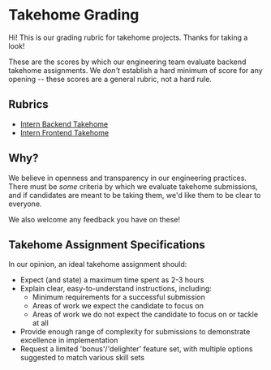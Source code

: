 # Takehome Grading

Hi!
This is our grading rubric for takehome projects.
Thanks for taking a look!

These are the scores by which our engineering team evaluate backend takehome assignments.
We _don't_ establish a hard minimum of score for any opening -- these scores are a general rubric, not a hard rule.

## Rubrics

- [Intern Backend Takehome](./frontend-takehome.md)
- [Intern Frontend Takehome](./backend-takehome.md)

## Why?

We believe in openness and transparency in our engineering practices.
There must be _some_ criteria by which we evaluate takehome submissions, and if candidates are meant to be taking them, we'd like them to be clear to everyone.

We also welcome any feedback you have on these!

## Takehome Assignment Specifications

In our opinion, an ideal takehome assignment should:

- Expect (and state) a maximum time spent as 2-3 hours
- Explain clear, easy-to-understand instructions, including:
  - Minimum requirements for a successful submission
  - Areas of work we expect the candidate to focus on
  - Areas of work we do not expect the candidate to focus on or tackle at all
- Provide enough range of complexity for submissions to demonstrate excellence in implementation
- Request a limited 'bonus'/'delighter' feature set, with multiple options suggested to match various skill sets
